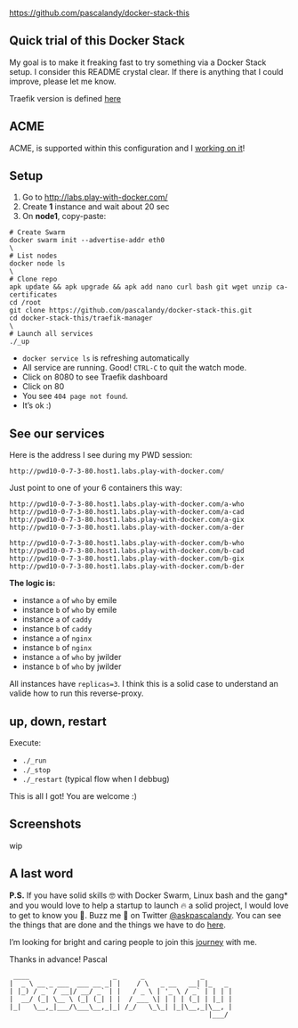 https://github.com/pascalandy/docker-stack-this

## Quick trial of this Docker Stack

My goal is to make it freaking fast to try something via a Docker Stack setup. I consider this README crystal clear. If there is anything that I could improve, please let me know. 

Traefik version is defined [here](https://github.com/pascalandy/docker-stack-this/blob/master/traefik-manager/proxy.yml#L6)

## ACME

ACME, is supported within this configuration and I [working on it](https://github.com/pascalandy/docker-stack-this/issues/5)!

## Setup

1. Go to http://labs.play-with-docker.com/ 
2. Create **1** instance and wait about 20 sec
3. On **node1**, copy-paste:

```
# Create Swarm
docker swarm init --advertise-addr eth0
\
# List nodes
docker node ls
\
# Clone repo
apk update && apk upgrade && apk add nano curl bash git wget unzip ca-certificates
cd /root
git clone https://github.com/pascalandy/docker-stack-this.git
cd docker-stack-this/traefik-manager
\
# Launch all services
./_up
```

- `docker service ls` is refreshing automatically
- All service are running. Good! `CTRL-C` to quit the watch mode.
- Click on 8080 to see Traefik dashboard
- Click on 80
- You see `404 page not found`.
- It’s ok :)

## See our services

Here is the address I see during my PWD session:

```
http://pwd10-0-7-3-80.host1.labs.play-with-docker.com/
```

Just point to one of your 6 containers this way:

```
http://pwd10-0-7-3-80.host1.labs.play-with-docker.com/a-who
http://pwd10-0-7-3-80.host1.labs.play-with-docker.com/a-cad
http://pwd10-0-7-3-80.host1.labs.play-with-docker.com/a-gix
http://pwd10-0-7-3-80.host1.labs.play-with-docker.com/a-der

http://pwd10-0-7-3-80.host1.labs.play-with-docker.com/b-who
http://pwd10-0-7-3-80.host1.labs.play-with-docker.com/b-cad
http://pwd10-0-7-3-80.host1.labs.play-with-docker.com/b-gix
http://pwd10-0-7-3-80.host1.labs.play-with-docker.com/b-der
```

**The logic is:**

- instance `a` of `who` by emile 
- instance `b` of `who` by emile
- instance `a` of `caddy`
- instance `b` of `caddy`
- instance `a` of `nginx`
- instance `b` of `nginx`
- instance `a` of `who` by jwilder
- instance `b` of `who` by jwilder

All instances have `replicas=3`. I think this is a solid case to understand an valide how to run this reverse-proxy.

## up, down, restart

Execute:
- `./_run`
- `./_stop`
- `./_restart` (typical flow when I debbug)

This is all I got! You are welcome :)

## Screenshots

wip

## A last word

**P.S.** If you have solid skills 🤓 with Docker Swarm, Linux bash and the gang* and you would love to help a startup to launch 🔥 a solid project, I would love to get to know you 🍻. Buzz me 👋 on Twitter [@askpascalandy](https://twitter.com/askpascalandy). You can see the things that are done and the things we have to do [here](http://firepress.org/blog/technical-challenges-we-are-facing-now/).

I’m looking for bright and caring people to join this [journey](http://firepress.org/blog/tag/from-the-heart/) with me.

Thanks in advance!
Pascal

```
 ____                     _      _              _
|  _ \ __ _ ___  ___ __ _| |    / \   _ __   __| |_   _
| |_) / _` / __|/ __/ _` | |   / _ \ | '_ \ / _` | | | |
|  __/ (_| \__ \ (_| (_| | |  / ___ \| | | | (_| | |_| |
|_|   \__,_|___/\___\__,_|_| /_/   \_\_| |_|\__,_|\__, |
                                                  |___/
```


